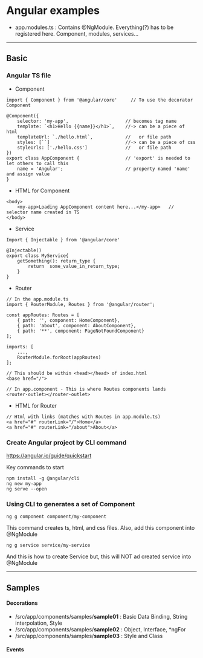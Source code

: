 # Angular examples
* app.modules.ts : Contains @NgModule. Everything(?) has to be registered here. Component, modules, services...

---
## Basic
### Angular TS file
* Component
```
import { Component } from '@angular/core'     // To use the decorator Component

@Component({
    selector: 'my-app',                     // becomes tag name
    template: `<h1>Hello {{name}}</h1>`,    //-> can be a piece of html
    templateUrl: `./hello.html`,            //   or file path
    styles: [``]                            //-> can be a piece of css
    styleUrls: ['./hello.css']              //   or file path
})
export class AppComponent {                 // 'export' is needed to let others to call this
    name = 'Angular';                       // property named 'name' and assign value
}
```

* HTML for Component
```
<body>
    <my-app>Loading AppComponent content here...</my-app>   // selector name created in TS
</body>
```

* Service
```
Import { Injectable } from '@angular/core'

@Injectable()
export class MyService{
    getSomething(): return_type {
        return  some_value_in_return_type;
    }
}
```
* Router
```
// In the app.module.ts
import { RouterModule, Routes } from '@angular/router';

const appRoutes: Routes = [
    { path: '', component: HomeComponent},
    { path: 'about', component: AboutComponent},
    { path: '**', component: PageNotFoundComponent}
];

imports: [ 
    ...,
    RouterModule.forRoot(appRoutes)
];

// This should be within <head></head> of index.html
<base href="/">

// In app.component - This is where Routes components lands
<router-outlet></router-outlet>
```

* HTML for Router
```
// Html with links (matches with Routes in app.module.ts)
<a href="#" routerLink="/">Home</a>
<a href="#" routerLink="/about">About</a>
```

### Create Angular project by CLI command
https://angular.io/guide/quickstart

Key commands to start
```
npm install -g @angular/cli
ng new my-app
ng serve --open

```

### Using CLI to generates a set of Component
```
ng g component component/my-component
```
This command creates ts, html, and css files. Also, add this component into @NgModule

``` 
ng g service service/my-service
```
And this is how to create Service but, this will NOT ad created service into @NgModule

---
## Samples
#### Decorations
* /src/app/components/samples/__sample01__ : Basic Data Binding, String interpolation, Style
* /src/app/components/samples/__sample02__ : Object, Interface, *ngFor
* /src/app/components/samples/__sample03__ : Style and Class

#### Events

